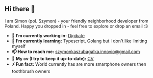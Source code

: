 ## Hi there 👋

I am Simon (pol. Szymon) - your friendly neighborhood developer from Poland. Happy you dropped in - feel free to explore or drop an email :3

- **🔭 I’m currently working in:** [Digibate](https://digibate.com)
- **🌱 I’m currently learning:** Typescript, Golang but I don't like limiting myself
- **📫 How to reach me:** [szymonkaszubagalka.innovio@gmail.com](mailto:szymonkaszubagalka.innovio@gmail.com)
- **📖 My cv (I try to keep it up-to-date):** [CV](https://github.com/Szymonexis/cv/blob/master/main.pdf)
- **⚡ Fun fact:** World currently has are more smartphone owners then toothbrush owners

